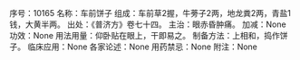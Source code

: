 序号：10165
名称：车前饼子
组成：车前草2握，牛蒡子2两，地龙粪2两，青盐1钱，大黄半两。
出处：《普济方》卷七十四。
主治：眼赤昏肿痛。
加减：None
功效：None
用法用量：仰卧贴在眼上，干即易之。
制备方法：上相和，捣作饼子。
临床应用：None
各家论述：None
用药禁忌：None
附注：None
